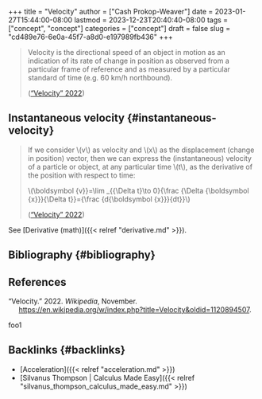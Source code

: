 +++
title = "Velocity"
author = ["Cash Prokop-Weaver"]
date = 2023-01-27T15:44:00-08:00
lastmod = 2023-12-23T20:40:40-08:00
tags = ["concept", "concept"]
categories = ["concept"]
draft = false
slug = "cd489e76-6e0a-45f7-a8d0-e197989fb436"
+++

> Velocity is the directional speed of an object in motion as an indication of its rate of change in position as observed from a particular frame of reference and as measured by a particular standard of time (e.g. 60 km/h northbound).
>
> (<a href="#citeproc_bib_item_1">“Velocity” 2022</a>)


## Instantaneous velocity {#instantaneous-velocity}

> If we consider \\(v\\) as velocity and \\(x\\) as the displacement (change in position) vector, then we can express the (instantaneous) velocity of a particle or object, at any particular time \\(t\\), as the derivative of the position with respect to time:
>
> \\(\boldsymbol {v}}=\lim \_{{\Delta t}\to 0}{\frac {\Delta {\boldsymbol {x}}}{\Delta t}}={\frac {d{\boldsymbol {x}}}{dt}}\\)
>
> (<a href="#citeproc_bib_item_1">“Velocity” 2022</a>)

See [Derivative (math)]({{< relref "derivative.md" >}}).


## Bibliography {#bibliography}

## References

<style>.csl-entry{text-indent: -1.5em; margin-left: 1.5em;}</style><div class="csl-bib-body">
  <div class="csl-entry"><a id="citeproc_bib_item_1"></a>“Velocity.” 2022. <i>Wikipedia</i>, November. <a href="https://en.wikipedia.org/w/index.php?title=Velocity&oldid=1120894507">https://en.wikipedia.org/w/index.php?title=Velocity&#38;oldid=1120894507</a>.</div>
</div>

foo1


## Backlinks {#backlinks}

-   [Acceleration]({{< relref "acceleration.md" >}})
-   [Silvanus Thompson | Calculus Made Easy]({{< relref "silvanus_thompson_calculus_made_easy.md" >}})
